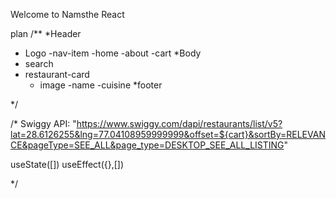 Welcome to Namsthe React

plan
/**
 *Header
   - Logo
   -nav-item
     -home
     -about
     -cart
 *Body
   - search
   - restaurant-card
     - image
     -name
     -cuisine
 *footer
 
 */

 /*
 Swiggy API: "https://www.swiggy.com/dapi/restaurants/list/v5?lat=28.6126255&lng=77.04108959999999&offset=${cart}&sortBy=RELEVANCE&pageType=SEE_ALL&page_type=DESKTOP_SEE_ALL_LISTING"

 useState([])
 useEffect({},[])
 
 */